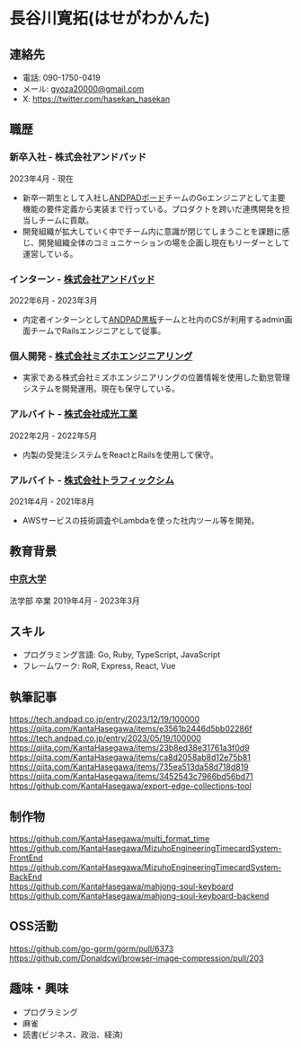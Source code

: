 # 長谷川寛拓(はせがわかんた)

## 連絡先
- 電話: 090-1750-0419
- メール: gyoza20000@gmail.com
- X: https://twitter.com/hasekan_hasekan

## 職歴

### 新卒入社 - 株式会社アンドパッド
2023年4月 - 現在
- 新卒一期生として入社し[ANDPADボード](https://andpad.jp/products/board)チームのGoエンジニアとして主要機能の要件定義から実装まで行っている。プロダクトを跨いだ連携開発を担当しチームに貢献。
- 開発組織が拡大していく中でチーム内に意識が閉じてしまうことを課題に感じ、開発組織全体のコミュニケーションの場を企画し現在もリーダーとして運営している。

### インターン - [株式会社アンドパッド](https://andpad.co.jp)
2022年6月 - 2023年3月
- 内定者インターンとして[ANDPAD黒板](https://andpad.jp/products/blackboard)チームと社内のCSが利用するadmin画面チームでRailsエンジニアとして従事。

### 個人開発 - [株式会社ミズホエンジニアリング](http://www.mizuho-engi.jp)
- 実家である株式会社ミズホエンジニアリングの位置情報を使用した勤怠管理システムを開発運用。現在も保守している。

### アルバイト - [株式会社成光工業](https://www.k-seiko.co.jp)
2022年2月 - 2022年5月
- 内製の受発注システムをReactとRailsを使用して保守。

### アルバイト - [株式会社トラフィックシム](https://www.trafficsim.co.jp)
2021年4月 - 2021年8月
- AWSサービスの技術調査やLambdaを使った社内ツール等を開発。

## 教育背景

### [中京大学](https://www.chukyo-u.ac.jp)
法学部 卒業
2019年4月 - 2023年3月

## スキル
- プログラミング言語: Go, Ruby, TypeScript, JavaScript
- フレームワーク: RoR, Express, React, Vue

## 執筆記事
https://tech.andpad.co.jp/entry/2023/12/19/100000  
https://qiita.com/KantaHasegawa/items/e3561b2446d5bb02286f  
https://tech.andpad.co.jp/entry/2023/05/19/100000  
https://qiita.com/KantaHasegawa/items/23b8ed38e31761a3f0d9  
https://qiita.com/KantaHasegawa/items/ca8d2058ab8d12e75b81  
https://qiita.com/KantaHasegawa/items/735ea513da58d718d819  
https://qiita.com/KantaHasegawa/items/3452543c7966bd56bd71  
https://github.com/KantaHasegawa/export-edge-collections-tool  

## 制作物
https://github.com/KantaHasegawa/multi_format_time  
https://github.com/KantaHasegawa/MizuhoEngineeringTimecardSystem-FrontEnd  
https://github.com/KantaHasegawa/MizuhoEngineeringTimecardSystem-BackEnd  
https://github.com/KantaHasegawa/mahjong-soul-keyboard  
https://github.com/KantaHasegawa/mahjong-soul-keyboard-backend  

## OSS活動
https://github.com/go-gorm/gorm/pull/6373  
https://github.com/Donaldcwl/browser-image-compression/pull/203  

## 趣味・興味
- プログラミング
- 麻雀
- 読書(ビジネス、政治、経済)

